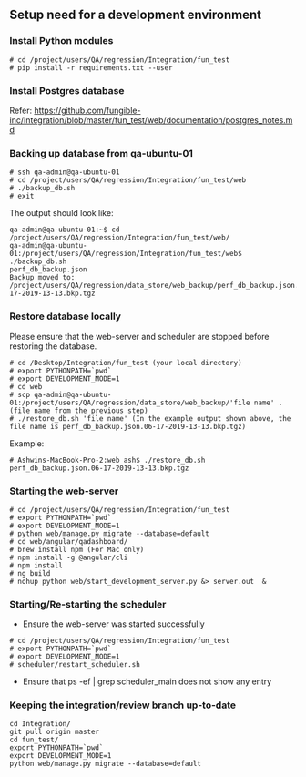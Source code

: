 ## Setup need for a development environment

### Install Python modules
```
# cd /project/users/QA/regression/Integration/fun_test
# pip install -r requirements.txt --user
```

### Install Postgres database
Refer: https://github.com/fungible-inc/Integration/blob/master/fun_test/web/documentation/postgres_notes.md

### Backing up database from qa-ubuntu-01
~~~~
# ssh qa-admin@qa-ubuntu-01
# cd /project/users/QA/regression/Integration/fun_test/web
# ./backup_db.sh
# exit
~~~~
The output should look like:
~~~~
qa-admin@qa-ubuntu-01:~$ cd /project/users/QA/regression/Integration/fun_test/web/
qa-admin@qa-ubuntu-01:/project/users/QA/regression/Integration/fun_test/web$ ./backup_db.sh
perf_db_backup.json 
Backup moved to: /project/users/QA/regression/data_store/web_backup/perf_db_backup.json.06-17-2019-13-13.bkp.tgz
~~~~

### Restore database locally
Please ensure that the web-server and scheduler are stopped before restoring the database.
~~~~
# cd /Desktop/Integration/fun_test (your local directory)
# export PYTHONPATH=`pwd`
# export DEVELOPMENT_MODE=1
# cd web
# scp qa-admin@qa-ubuntu-01:/project/users/QA/regression/data_store/web_backup/'file name' . (file name from the previous step)
# ./restore_db.sh 'file name' (In the example output shown above, the file name is perf_db_backup.json.06-17-2019-13-13.bkp.tgz)
~~~~
Example:
~~~~
# Ashwins-MacBook-Pro-2:web ash$ ./restore_db.sh perf_db_backup.json.06-17-2019-13-13.bkp.tgz
~~~~

### Starting the web-server
~~~~
# cd /project/users/QA/regression/Integration/fun_test
# export PYTHONPATH=`pwd`
# export DEVELOPMENT_MODE=1
# python web/manage.py migrate --database=default
# cd web/angular/qadashboard/
# brew install npm (For Mac only)
# npm install -g @angular/cli
# npm install
# ng build
# nohup python web/start_development_server.py &> server.out  &
~~~~

### Starting/Re-starting the scheduler
- Ensure the web-server was started successfully
~~~~
# cd /project/users/QA/regression/Integration/fun_test
# export PYTHONPATH=`pwd`
# export DEVELOPMENT_MODE=1
# scheduler/restart_scheduler.sh
~~~~
- Ensure that ps -ef | grep scheduler_main does not show any entry


### Keeping the integration/review branch up-to-date
~~~~
cd Integration/
git pull origin master
cd fun_test/
export PYTHONPATH=`pwd`
export DEVELOPMENT_MODE=1
python web/manage.py migrate --database=default
 ~~~~
